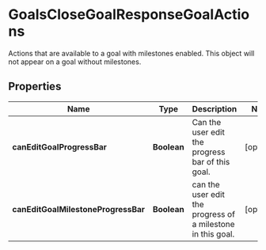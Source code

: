 

# GoalsCloseGoalResponseGoalActions

Actions that are available to a goal with milestones enabled. This object will not appear on a goal without milestones.

## Properties

| Name | Type | Description | Notes |
|------------ | ------------- | ------------- | -------------|
|**canEditGoalProgressBar** | **Boolean** | Can the user edit the progress bar of this goal. |  [optional] |
|**canEditGoalMilestoneProgressBar** | **Boolean** | can the user edit the progress of a milestone in this goal. |  [optional] |



